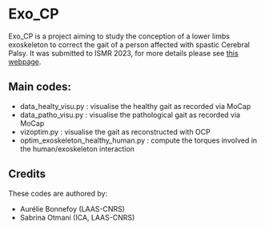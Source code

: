 # Exo_CP

Exo_CP is a project aiming to study the conception of a lower limbs exoskeleton to correct the gait of a person affected with spastic Cerebral Palsy. It was submitted to ISMR 2023, for more details please see <a href="https://gepettoweb.laas.fr/articles/bonnefoy\_otmani__2023.html">this webpage</a>.


## Main codes: 
- data\_healty\_visu.py : visualise the healthy gait as recorded via MoCap
- data\_patho\_visu.py : visualise the pathological gait as recorded via MoCap
- vizoptim.py : visualise the gait as reconstructed with OCP
- optim\_exoskeleton\_healthy\_human.py : compute the torques involved in the human/exoskeleton interaction



## Credits

These codes are authored by: 
- Aurélie Bonnefoy (LAAS-CNRS)
- Sabrina Otmani (ICA, LAAS-CNRS)

